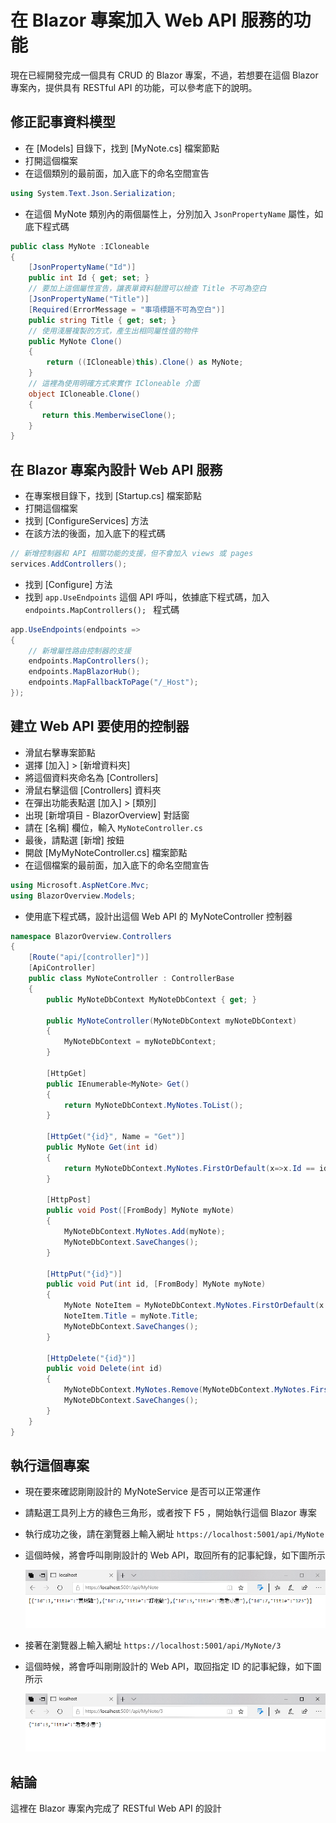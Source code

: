 # 在 Blazor 專案加入 Web API 服務的功能

現在已經開發完成一個具有 CRUD 的 Blazor 專案，不過，若想要在這個 Blazor 專案內，提供具有 RESTful API 的功能，可以參考底下的說明。

## 修正記事資料模型

- 在 [Models] 目錄下，找到 [MyNote.cs] 檔案節點
- 打開這個檔案
- 在這個類別的最前面，加入底下的命名空間宣告

```csharp
using System.Text.Json.Serialization;
```

- 在這個 MyNote 類別內的兩個屬性上，分別加入 `JsonPropertyName` 屬性，如底下程式碼

```csharp
public class MyNote :ICloneable
{
    [JsonPropertyName("Id")]
    public int Id { get; set; }
    // 要加上這個屬性宣告，讓表單資料驗證可以檢查 Title 不可為空白
    [JsonPropertyName("Title")]
    [Required(ErrorMessage = "事項標題不可為空白")]
    public string Title { get; set; }
    // 使用淺層複製的方式，產生出相同屬性值的物件
    public MyNote Clone()
    {
        return ((ICloneable)this).Clone() as MyNote;
    }
    // 這裡為使用明確方式來實作 ICloneable 介面
    object ICloneable.Clone()
    {
       return this.MemberwiseClone();
    }
}
```

## 在 Blazor 專案內設計 Web API 服務

- 在專案根目錄下，找到 [Startup.cs] 檔案節點
- 打開這個檔案
- 找到 [ConfigureServices] 方法
- 在該方法的後面，加入底下的程式碼

```csharp
// 新增控制器和 API 相關功能的支援，但不會加入 views 或 pages
services.AddControllers();
```

- 找到 [Configure] 方法
- 找到 `app.UseEndpoints` 這個 API 呼叫，依據底下程式碼，加入 `endpoints.MapControllers(); ` 程式碼

```csharp
app.UseEndpoints(endpoints =>
{
    // 新增屬性路由控制器的支援
    endpoints.MapControllers();
    endpoints.MapBlazorHub();
    endpoints.MapFallbackToPage("/_Host");
});
```

## 建立 Web API 要使用的控制器

- 滑鼠右擊專案節點
- 選擇 [加入] > [新增資料夾]
- 將這個資料夾命名為 [Controllers]
- 滑鼠右擊這個 [Controllers] 資料夾
- 在彈出功能表點選 [加入] > [類別]
- 出現 [新增項目 - BlazorOverview] 對話窗
- 請在 [名稱] 欄位，輸入 `MyNoteController.cs`
- 最後，請點選 [新增] 按鈕
- 開啟 [MyMyNoteController.cs] 檔案節點
- 在這個檔案的最前面，加入底下的命名空間宣告

```csharp
using Microsoft.AspNetCore.Mvc;
using BlazorOverview.Models;
```

- 使用底下程式碼，設計出這個 Web API 的 MyNoteController 控制器

```csharp
namespace BlazorOverview.Controllers
{
    [Route("api/[controller]")]
    [ApiController]
    public class MyNoteController : ControllerBase
    {
        public MyNoteDbContext MyNoteDbContext { get; }

        public MyNoteController(MyNoteDbContext myNoteDbContext)
        {
            MyNoteDbContext = myNoteDbContext;
        }

        [HttpGet]
        public IEnumerable<MyNote> Get()
        {
            return MyNoteDbContext.MyNotes.ToList();
        }
        
        [HttpGet("{id}", Name = "Get")]
        public MyNote Get(int id)
        {
            return MyNoteDbContext.MyNotes.FirstOrDefault(x=>x.Id == id);
        }

        [HttpPost]
        public void Post([FromBody] MyNote myNote)
        {
            MyNoteDbContext.MyNotes.Add(myNote);
            MyNoteDbContext.SaveChanges();
        }

        [HttpPut("{id}")]
        public void Put(int id, [FromBody] MyNote myNote)
        {
            MyNote NoteItem = MyNoteDbContext.MyNotes.FirstOrDefault(x => x.Id == id);
            NoteItem.Title = myNote.Title;
            MyNoteDbContext.SaveChanges();
        }

        [HttpDelete("{id}")]
        public void Delete(int id)
        {
            MyNoteDbContext.MyNotes.Remove(MyNoteDbContext.MyNotes.FirstOrDefault(x => x.Id == id));
            MyNoteDbContext.SaveChanges();
        }
    }
}
```

## 執行這個專案

- 現在要來確認剛剛設計的 MyNoteService 是否可以正常運作
- 請點選工具列上方的綠色三角形，或者按下 F5 ，開始執行這個 Blazor 專案
- 執行成功之後，請在瀏覽器上輸入網址 `https://localhost:5001/api/MyNote`
- 這個時候，將會呼叫剛剛設計的 Web API，取回所有的記事紀錄，如下圖所示
  
  ![呼叫 Web API，取回所有的記事紀錄](Images/BlazorQO960.png)

- 接著在瀏覽器上輸入網址 `https://localhost:5001/api/MyNote/3`
- 這個時候，將會呼叫剛剛設計的 Web API，取回指定 ID 的記事紀錄，如下圖所示
  
  ![呼叫 Web API，取回指定記事紀錄](Images/BlazorQO959.png)
  
## 結論

這裡在 Blazor 專案內完成了 RESTful Web API 的設計
